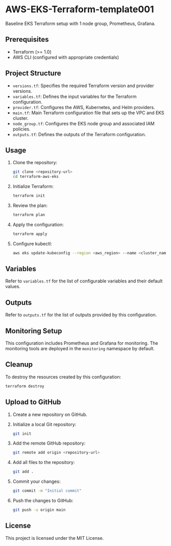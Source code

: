 # AWS-EKS-Terraform-template001

Baseline EKS Terraform setup with 1 node group, Prometheus, Grafana.

## Prerequisites

- Terraform (>= 1.0)
- AWS CLI (configured with appropriate credentials)

## Project Structure

- `versions.tf`: Specifies the required Terraform version and provider versions.
- `variables.tf`: Defines the input variables for the Terraform configuration.
- `provider.tf`: Configures the AWS, Kubernetes, and Helm providers.
- `main.tf`: Main Terraform configuration file that sets up the VPC and EKS cluster.
- `node_group.tf`: Configures the EKS node group and associated IAM policies.
- `outputs.tf`: Defines the outputs of the Terraform configuration.

## Usage

1. Clone the repository:
    ```sh
    git clone <repository-url>
    cd terraform-aws-eks
    ```

2. Initialize Terraform:
    ```sh
    terraform init
    ```

3. Review the plan:
    ```sh
    terraform plan
    ```

4. Apply the configuration:
    ```sh
    terraform apply
    ```

5. Configure kubectl:
    ```sh
    aws eks update-kubeconfig --region <aws_region> --name <cluster_name>
    ```

## Variables

Refer to `variables.tf` for the list of configurable variables and their default values.

## Outputs

Refer to `outputs.tf` for the list of outputs provided by this configuration.

## Monitoring Setup

This configuration includes Prometheus and Grafana for monitoring. The monitoring tools are deployed in the `monitoring` namespace by default.

## Cleanup

To destroy the resources created by this configuration:
```sh
terraform destroy
```

## Upload to GitHub

1. Create a new repository on GitHub.

2. Initialize a local Git repository:
    ```sh
    git init
    ```

3. Add the remote GitHub repository:
    ```sh
    git remote add origin <repository-url>
    ```

4. Add all files to the repository:
    ```sh
    git add .
    ```

5. Commit your changes:
    ```sh
    git commit -m "Initial commit"
    ```

6. Push the changes to GitHub:
    ```sh
    git push -u origin main
    ```

## License

This project is licensed under the MIT License.
